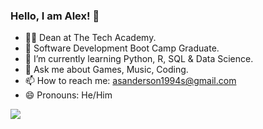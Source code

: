 ### Hello, I am Alex! 👋

- 👨‍🏫 Dean at The Tech Academy.
- 🔭 Software Development Boot Camp Graduate.
- 🌱 I’m currently learning Python, R, SQL & Data Science.
- 💬 Ask me about Games, Music, Coding.
- 📫 How to reach me: asanderson1994s@gmail.com
- 😄 Pronouns: He/Him
<img src="https://github-readme-stats.vercel.app/api?username=vexelior&&show_icons=true&title_color=ffffff&icon_color=bb2acf&text_color=daf7dc&bg_color=151515">
